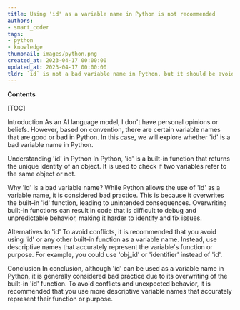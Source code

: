 ```yaml
---
title: Using 'id' as a variable name in Python is not recommended
authors:
- smart_coder
tags:
- python
- knowledge
thumbnail: images/python.png
created_at: 2023-04-17 00:00:00
updated_at: 2023-04-17 00:00:00
tldr: `id` is not a bad variable name in Python, but it should be avoided as it`s a built-in function.
---
```


**Contents**

[TOC]

Introduction
As an AI language model, I don't have personal opinions or beliefs. However, based on convention, there are certain variable names that are good or bad in Python. In this case, we will explore whether 'id' is a bad variable name in Python.

Understanding 'id' in Python
In Python, 'id' is a built-in function that returns the unique identity of an object. It is used to check if two variables refer to the same object or not. 

Why 'id' is a bad variable name?
While Python allows the use of 'id' as a variable name, it is considered bad practice. This is because it overwrites the built-in 'id' function, leading to unintended consequences. Overwriting built-in functions can result in code that is difficult to debug and unpredictable behavior, making it harder to identify and fix issues.

Alternatives to 'id'
To avoid conflicts, it is recommended that you avoid using 'id' or any other built-in function as a variable name. Instead, use descriptive names that accurately represent the variable's function or purpose. For example, you could use 'obj_id' or 'identifier' instead of 'id'.

Conclusion
In conclusion, although 'id' can be used as a variable name in Python, it is generally considered bad practice due to its overwriting of the built-in 'id' function. To avoid conflicts and unexpected behavior, it is recommended that you use more descriptive variable names that accurately represent their function or purpose.
